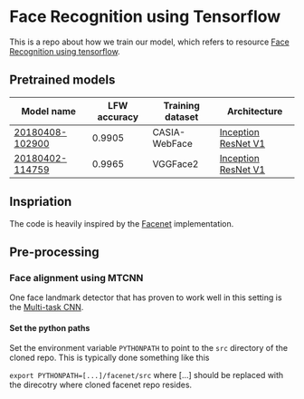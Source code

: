 # Face Recognition using Tensorflow
This is a repo about how we train our model, which refers to resource [Face Recognition using tensorflow](https://github.com/davidsandberg/facenet#face-recognition-using-tensorflow-).

## Pretrained models
| Model name | LFW accuracy | Training dataset | Architecture |
|--------|--------|--------|--------|
| [20180408-102900](https://drive.google.com/open?id=1R77HmFADxe87GmoLwzfgMu_HY0IhcyBz) | 0.9905 | CASIA-WebFace | [Inception ResNet V1](https://github.com/davidsandberg/facenet/blob/master/src/models/inception_resnet_v1.py) |
| [20180402-114759](https://drive.google.com/open?id=1EXPBSXwTaqrSC0OhUdXNmKSh9qJUQ55-)| 0.9965 | VGGFace2 | [Inception ResNet V1](https://github.com/davidsandberg/facenet/blob/master/src/models/inception_resnet_v1.py) |

## Inspriation
The code is heavily inspired by the [Facenet](https://github.com/davidsandberg/facenet) implementation.

## Pre-processing
### Face alignment using MTCNN
One face landmark detector that has proven to work well in this setting is the [Multi-task CNN](https://kpzhang93.github.io/MTCNN_face_detection_alignment/index.html). 

#### Set the python paths
Set the environment variable `PYTHONPATH` to point to the `src` directory of the cloned repo. This is typically done something like this

`export PYTHONPATH=[...]/facenet/src`
where [...] should be replaced with the direcotry where cloned facenet  repo resides.
